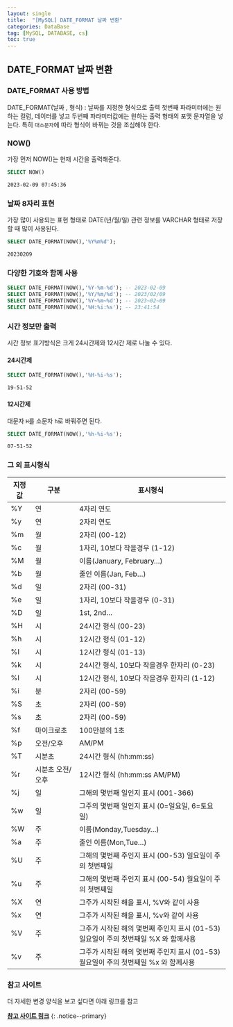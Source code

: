 ```yaml
---
layout: single
title:  "[MySQL] DATE_FORMAT 날짜 변환"
categories: DataBase
tag: [MySQL, DATABASE, cs]
toc: true
---
```



## DATE_FORMAT 날짜 변환


### DATE_FORMAT 사용 방법

DATE_FORMAT(날짜 , 형식) : 날짜를 지정한 형식으로 출력
첫번째 파라미터에는 원하는 컬럼, 데이터를 넣고 두번째 파라미터값에는 원하는 출력 형태의 포맷 문자열을 넣는다.
특히 `대소문자`에 따라 형식이 바뀌는 것을 조심해야 한다.

### NOW()

가장 먼저 NOW()는 현재 시간을 출력해준다.

```sql
SELECT NOW()
```

```
2023-02-09 07:45:36
```

### 날짜 8자리 표현
 

가장 많이 사용되는 표현 형태로 DATE(년/월/일) 관련 정보를 VARCHAR 형태로 저장할 때 많이 사용된다.


```sql
SELECT DATE_FORMAT(NOW(),'%Y%m%d');
```

```
20230209
```

### 다양한 기호와 함께 사용
 
```sql
SELECT DATE_FORMAT(NOW(),'%Y-%m-%d'); -- 2023-02-09
SELECT DATE_FORMAT(NOW(),'%Y/%m/%d'); -- 2023/02/09
SELECT DATE_FORMAT(NOW(),'%Y~%m~%d'); -- 2023~02~09
SELECT DATE_FORMAT(NOW(),'%H:%i:%s'); -- 23:41:54
```

### 시간 정보만 출력

시간 정보 표기방식은 크게 24시간제와 12시간 제로 나눌 수 있다.

#### 24시간제

```sql
SELECT DATE_FORMAT(NOW(),'%H-%i-%s');
```

```
19-51-52
```

#### 12시간제

대문자 `H`를 소문자 `h`로 바꿔주면 된다.

```sql
SELECT DATE_FORMAT(NOW(),'%h-%i-%s');
```

```
07-51-52
```

### 그 외 표시형식

| 지정값                    | 구분        | 표시형식                                |
| ---------------------- | --------- | ----------------------------------- |
| %Y                     | 연         | 4자리 연도                              |
| %y                     | 연         | 2자리 연도                              |
| %m                     | 월         | 2자리 (00-12)                         |
| %c                     | 월         | 1자리, 10보다 작을경우 (1-12)               |
| %M                     | 월         | 이름(January, February…)              |
| %b                     | 월         | 줄인 이름(Jan, Feb…)                    |
| %d                     | 일         | 2자리 (00-31)                         |
| %e                     | 일         | 1자리, 10보다 작을경우 (0-31)               |
| %D                     | 일         | 1st, 2nd…                           |
| %H                     | 시         | 24시간 형식 (00-23)                     |
| %h                     | 시         | 12시간 형식 (01-12)                     |
| %I                     | 시         | 12시간 형식 (01-13)                     |
| %k                     | 시         | 24시간 형식, 10보다 작을경우 한자리 (0-23)       |
| %l                     | 시         | 12시간 형식, 10보다 작을경우 한자리 (1-12)       |
| %i                     | 분         | 2자리 (00-59)                         |
| %S                     | 초         | 2자리 (00-59)                         |
| %s                     | 초         | 2자리 (00-59)                         |
| %f                     | 마이크로초     | 100만분의 1초                           |
| %p                     | 오전/오후     | AM/PM                               |
| %T                     | 시분초       | 24시간 형식 (hh:mm:ss)                  |
| %r                     | 시분초 오전/오후 | 12시간 형식 (hh:mm:ss AM/PM)            |
| %j                     | 일         | 그해의 몇번째 일인지 표시 (001-366)            |
| %w                     | 일         | 그주의 몇번째 일인지 표시 (0=일요일, 6=토요일)       |
| %W                     | 주         | 이름(Monday,Tuesday…)                 |
| %a                     | 주         | 줄인 이름(Mon,Tue…)                     |
| %U                     | 주         | 그해의 몇번째 주인지 표시 (00-53) 일요일이 주의 첫번째일 |
| %u                     | 주         | 그해의 몇번째 주인지 표시 (00-54) 월요일이 주의 첫번째일 |
| %X                     | 연         | 그주가 시작된 해을 표시, %V와 같이 사용            |
| %x                     | 연         | 그주가 시작된 해을 표시, %v와 같이 사용            |
| %V                     | 주         | 그주가 시작된 해의 몇번째 주인지 표시 (01-53) <br>  일요일이 주의 첫번째일 %X 와 함께사용    
| %v                     | 주         | 그주가 시작된 해의 몇번째 주인지 표시 (01-53) <br>    월요일이 주의 첫번째일 %x 와 함께사용    |

### 참고 사이트

더 자세한 변경 양식을 보고 싶다면 아래 링크를 참고

**[참고 사이트 링크](<https://www.w3schools.com/sql/func_mysql_date_format.asp>)**
{: .notice--primary}